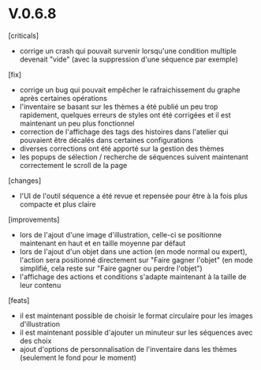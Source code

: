 # V.0.6.8

[criticals]
* corrige un crash qui pouvait survenir lorsqu'une condition multiple devenait "vide" (avec la suppression d'une séquence par exemple)

[fix]
* corrige un bug qui pouvait empêcher le rafraichissement du graphe après certaines opérations
* l'inventaire se basant sur les thèmes a été publié un peu trop rapidement, quelques erreurs de styles ont été corrigées et il est maintenant un peu plus fonctionnel
* correction de l'affichage des tags des histoires dans l'atelier qui pouvaient être décalés dans certaines configurations
* diverses corrections ont été apporté sur la gestion des thèmes
* les popups de sélection / recherche de séquences suivent maintenant correctement le scroll de la page

[changes]
* l'UI de l'outil séquence a été revue et repensée pour être à la fois plus compacte et plus claire

[improvements]
* lors de l'ajout d'une image d'illustration, celle-ci se positionne maintenant en haut et en taille moyenne par défaut
* lors de l'ajout d'un objet dans une action (en mode normal ou expert), l'action sera positionné directement sur "Faire gagner l'objet" (en mode simplifié, cela reste sur "Faire gagner ou perdre l'objet")
* l'affichage des actions et conditions s'adapte maintenant à la taille de leur contenu

[feats]
* il est maintenant possible de choisir le format circulaire pour les images d'illustration
* il est maintenant possible d'ajouter un minuteur sur les séquences avec des choix
* ajout d'options de personnalisation de l'inventaire dans les thèmes (seulement le fond pour le moment)
